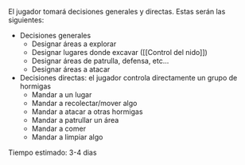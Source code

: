 El jugador tomará decisiones generales y directas. Estas serán las siguientes:
- Decisiones generales
	- Designar áreas a explorar
	- Designar lugares donde excavar ([[Control del nido]])
	- Designar áreas de patrulla, defensa, etc...
	- Designar áreas a atacar
- Decisiones directas: el jugador controla directamente un grupo de hormigas
	- Mandar a un lugar
	- Mandar a recolectar/mover algo
	- Mandar a atacar a otras hormigas
	- Mandar a patrullar un área
	- Mandar a comer
	- Mandar a limpiar algo

Tiempo estimado: 3-4 dias